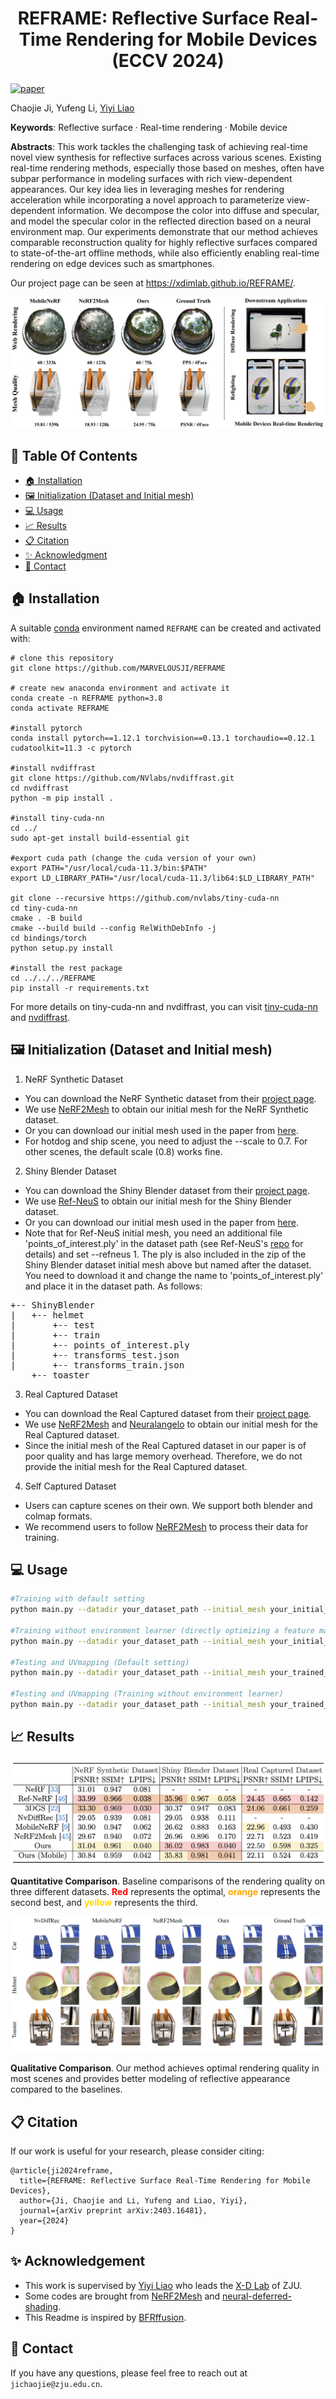 <h1 align="center">REFRAME: Reflective Surface Real-Time Rendering for Mobile Devices (ECCV 2024)</h1>

[![paper](https://img.shields.io/badge/arXiv-Paper-<COLOR>.svg)](https://arxiv.org/abs/2403.16481)

Chaojie Ji, Yufeng Li,  [Yiyi Liao](https://yiyiliao.github.io/)

**Keywords**: Reflective surface · Real-time rendering · Mobile device

**Abstracts**: This work tackles the challenging task of achieving real-time novel view synthesis for reflective surfaces across various scenes.  Existing real-time rendering methods, especially those based on meshes, often have subpar performance in modeling surfaces with rich view-dependent appearances. Our key idea lies in leveraging meshes for rendering acceleration while incorporating a novel approach to parameterize view-dependent information. We decompose the color into diffuse and specular, and model the specular color in the reflected direction based on a neural environment map. Our experiments demonstrate that our method achieves comparable reconstruction quality for highly reflective surfaces compared to state-of-the-art offline methods, while also efficiently enabling real-time rendering on edge devices such as smartphones. 

Our project page can be seen at https://xdimlab.github.io/REFRAME/.

<img src="assets/teaser.png"/>


## :book: Table Of Contents
- [:house: Installation](#house-Installation)
- [:framed_picture: Initialization (Dataset and Initial mesh)](#framed_picture-Initialization (Dataset and Initial mesh))
- [:computer: Usage](#computer-Usage)
- [:chart_with_upwards_trend: Results](#chart_with_upwards_trend-Results)
- [:clipboard: Citation](#clipboard-citation)
- [:sparkles: Acknowledgment](#sparkles-acknowledgement)
- [:e-mail: Contact](#e-mail-contact)


## :house: Installation
A suitable [conda](https://www.anaconda.com/) environment named `REFRAME` can be created and activated with:
```
# clone this repository
git clone https://github.com/MARVELOUSJI/REFRAME

# create new anaconda environment and activate it
conda create -n REFRAME python=3.8
conda activate REFRAME

#install pytorch 
conda install pytorch==1.12.1 torchvision==0.13.1 torchaudio==0.12.1 cudatoolkit=11.3 -c pytorch

#install nvdiffrast
git clone https://github.com/NVlabs/nvdiffrast.git
cd nvdiffrast
python -m pip install .

#install tiny-cuda-nn
cd ../
sudo apt-get install build-essential git

#export cuda path (change the cuda version of your own)
export PATH="/usr/local/cuda-11.3/bin:$PATH"
export LD_LIBRARY_PATH="/usr/local/cuda-11.3/lib64:$LD_LIBRARY_PATH"

git clone --recursive https://github.com/nvlabs/tiny-cuda-nn
cd tiny-cuda-nn
cmake . -B build
cmake --build build --config RelWithDebInfo -j
cd bindings/torch
python setup.py install

#install the rest package
cd ../../../REFRAME
pip install -r requirements.txt
```
For more details on tiny-cuda-nn and nvdiffrast, you can visit [tiny-cuda-nn](https://github.com/nvlabs/tiny-cuda-nn#pytorch-extension) and [nvdiffrast](https://github.com/NVlabs/nvdiffrast).

## :framed_picture: Initialization (Dataset and Initial mesh)

1. NeRF Synthetic Dataset

- You can download the NeRF Synthetic dataset from their [project page](https://www.matthewtancik.com/nerf).
- We use [NeRF2Mesh](https://github.com/ashawkey/nerf2mesh) to obtain our initial mesh for the NeRF Synthetic dataset.
- Or you can download our initial mesh used in the paper from [here](https://drive.google.com/file/d/1BvlQAvc1grfuKPyv2o5KcOApW-ohipIg/view?usp=drive_link).
- For hotdog and ship scene, you need to adjust the --scale to 0.7. For other scenes, the default scale (0.8) works fine.

2. Shiny Blender Dataset

- You can download the Shiny Blender dataset from their [project page](https://dorverbin.github.io/refnerf/).
- We use [Ref-NeuS](https://github.com/EnVision-Research/Ref-NeuS) to obtain our initial mesh for the Shiny Blender dataset.
- Or you can download our initial mesh used in the paper from [here](https://drive.google.com/file/d/1STYzHG9F9BXjJJov9kDhymMMg_kDOiOo/view?usp=drive_link).
- Note that for Ref-NeuS initial mesh, you need an additional file 'points_of_interest.ply' in the dataset path (see Ref-NeuS's  [repo](https://github.com/EnVision-Research/Ref-NeuS) for details) and set --refneus 1. The ply is also included in the zip of the Shiny Blender dataset initial mesh above but named after the dataset. You need to download it and change the name to 'points_of_interest.ply' and place it in the dataset path. As follows:

<pre>
+-- ShinyBlender
|   +-- helmet
|       +-- test
|       +-- train
|       +-- points_of_interest.ply
|       +-- transforms_test.json
|       +-- transforms_train.json
    +-- toaster
</pre>

3. Real Captured Dataset

- You can download the Real Captured dataset from their [project page](https://dorverbin.github.io/refnerf/).
- We use [NeRF2Mesh]((https://github.com/ashawkey/nerf2mesh))  and [Neuralangelo](https://github.com/NVlabs/neuralangelo) to obtain our initial mesh for the Real Captured dataset.
- Since the initial mesh of the Real Captured dataset in our paper is of poor quality and has large memory overhead. Therefore, we do not provide the initial mesh for the Real Captured dataset.

4. Self Captured Dataset

- Users can capture scenes on their own. We support both blender and colmap formats.
- We recommend users to follow [NeRF2Mesh]((https://github.com/ashawkey/nerf2mesh)) to process their data for training.



## :computer: Usage

```bash
#Training with default setting
python main.py --datadir your_dataset_path --initial_mesh your_initial_mesh --run_name experiment_name

#Training without environment learner (directly optimizing a feature map.) Should speed up training process but loss of quality.
python main.py --datadir your_dataset_path --initial_mesh your_initial_mesh --run_name experiment_name --wenvlearner 0

#Testing and UVmapping (Default setting)
python main.py --datadir your_dataset_path --initial_mesh your_trained_mesh --run_name experiment_name --shader_path trained_shader --test 1 --uvmap 1 

#Testing and UVmapping (Training without environment learner)
python main.py --datadir your_dataset_path --initial_mesh your_trained_mesh --run_name experiment_name --wenvlearner 0 --shader_path trained_shader --envmap_path trained_envmap --test 1 --uvmap 1 
```

## :chart_with_upwards_trend: Results

<img src="assets/table.png"/>

**Quantitative Comparison**. Baseline comparisons of the rendering quality on three different datasets. <span style="color:red; font-weight:bold;">Red</span> represents the optimal, <span style="color:orange; font-weight:bold;">orange</span> represents the second best, and <span style="color:#FFD700; font-weight:bold;">yellow</span> represents the third.

<img src="assets/visualization.png"/>

**Qualitative Comparison**. Our method achieves optimal rendering quality in most scenes and provides better modeling of reflective appearance compared to the baselines.

## :clipboard: Citation

If our work is useful for your research, please consider citing:

```
@article{ji2024reframe,
  title={REFRAME: Reflective Surface Real-Time Rendering for Mobile Devices},
  author={Ji, Chaojie and Li, Yufeng and Liao, Yiyi},
  journal={arXiv preprint arXiv:2403.16481},
  year={2024}
}
```

## :sparkles: Acknowledgement

- This work is supervised by [Yiyi Liao](https://yiyiliao.github.io/) who leads the [X-D Lab](https://yiyiliao.github.io/xdlab/) of ZJU.
- Some codes are brought from [NeRF2Mesh](https://github.com/ashawkey/nerf2mesh) and [neural-deferred-shading](https://github.com/fraunhoferhhi/neural-deferred-shading).
- This Readme is inspired by [BFRffusion](https://github.com/chenxx89/BFRffusion).

## :e-mail: Contact

If you have any questions, please feel free to reach out at `jichaojie@zju.edu.cn`.
